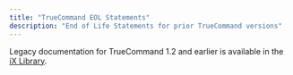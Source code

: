 ```yaml
---
title: "TrueCommand EOL Statements"
description: "End of Life Statements for prior TrueCommand versions"
---
```


Legacy documentation for TrueCommand 1.2 and earlier is available in the [iX Library](https://www.ixsystems.com/blog/knowledgebase_category/truecommand/).
